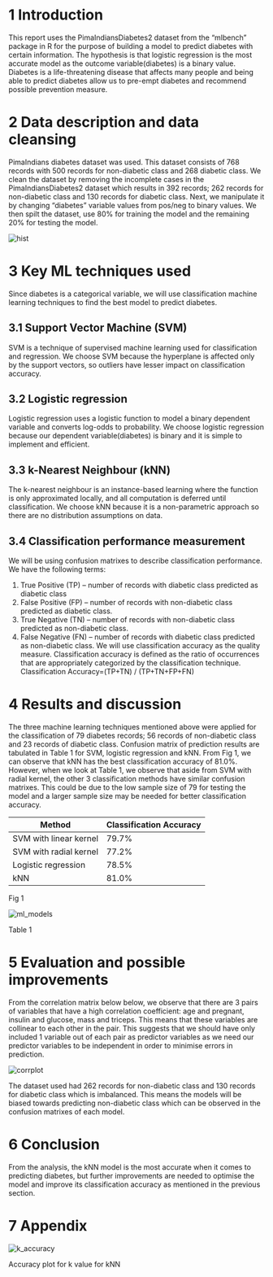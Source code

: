 # 1 Introduction

This report uses the PimaIndiansDiabetes2 dataset from the “mlbench” package in R for the purpose of building a model to predict diabetes with certain information. The hypothesis is that logistic regression is the most accurate model as the outcome variable(diabetes) is a binary value. Diabetes is a life-threatening disease that affects many people and being able to predict diabetes allow us to pre-empt diabetes and recommend possible prevention measure.

# 2 Data description and data cleansing 
PimaIndians diabetes dataset was used. This dataset consists of 768 records with 500 records for non-diabetic class and 268 diabetic class. We clean the dataset by removing the incomplete cases in the PimaIndiansDiabetes2 dataset which results in 392 records; 262 records for non-diabetic class and 130 records for diabetic class. Next, we manipulate it by changing “diabetes” variable values from pos/neg to binary values. We then spilt the dataset, use 80% for training the model and the remaining 20% for testing the model.

![hist](./img/hist.png)

# 3 Key ML techniques used 
Since diabetes is a categorical variable, we will use classification machine learning techniques to find the best model to predict diabetes.

## 3.1 Support Vector Machine (SVM) 
SVM is a technique of supervised machine learning used for classification and regression. We choose SVM because the hyperplane is affected only by the support vectors, so outliers have lesser impact on classification accuracy.

## 3.2 Logistic regression 
Logistic regression uses a logistic function to model a binary dependent variable and converts log-odds to probability. We choose logistic regression because our dependent variable(diabetes) is binary and it is simple to implement and efficient.

## 3.3 k-Nearest Neighbour (kNN) 
The k-nearest neighbour is an instance-based learning where the function is only approximated locally, and all computation is deferred until classification. We choose kNN because it is a non-parametric approach so there are no distribution assumptions on data.

## 3.4 Classification performance measurement
We will be using confusion matrixes to describe classification performance.  We have the following terms:
1)	True Positive (TP) – number of records with diabetic class predicted as diabetic class
2)	False Positive (FP) – number of records with non-diabetic class predicted as diabetic class.
3)	True Negative (TN) – number of records with non-diabetic class predicted as non-diabetic class. 
4)	False Negative (FN) – number of records with diabetic class predicted as non-diabetic class. 
We will use classification accuracy as the quality measure. Classification accuracy is defined as the ratio of occurrences that are appropriately categorized by the classification technique. 
Classification Accuracy=(TP+TN) / (TP+TN+FP+FN)  

# 4 Results and discussion
The three machine learning techniques mentioned above were applied for the classification of 79 diabetes records; 56 records of non-diabetic class and 23 records of diabetic class. Confusion matrix of prediction results are tabulated in Table 1 for SVM, logistic regression and kNN.
From Fig 1, we can observe that kNN has the best classification accuracy of 81.0%. However, when we look at Table 1, we observe that aside from SVM with radial kernel, the other 3 classification methods have similar confusion matrixes. This could be due to the low sample size of 79 for testing the model and a larger sample size may be needed for better classification accuracy.

| Method  | Classification Accuracy |
| ------------- | ------------- |
| SVM with linear kernel  | 79.7%  |
| SVM with radial kernel  | 77.2%  |
| Logistic regression  | 78.5%  |
| kNN   | 81.0%  |

Fig 1

![ml_models](./img/ml_models.png)

Table 1

# 5 Evaluation and possible improvements

From the correlation matrix below below, we observe that there are 3 pairs of variables that have a high correlation coefficient: age and pregnant, insulin and glucose, mass and triceps. This means that these variables are collinear to each other in the pair. This suggests that we should have only included 1 variable out of each pair as predictor variables as we need our predictor variables to be independent in order to minimise errors in prediction.

![corrplot](./img/corrplot.png)

The dataset used had 262 records for non-diabetic class and 130 records for diabetic class which is imbalanced. This means the models will be biased towards predicting non-diabetic class which can be observed in the confusion matrixes of each model. 

# 6 Conclusion

From the analysis, the kNN model is the most accurate when it comes to predicting diabetes, but further improvements are needed to optimise the model and improve its classification accuracy as mentioned in the previous section.

# 7 Appendix

![k_accuracy](./img/k_accuracy.png)

Accuracy plot for k value for kNN
